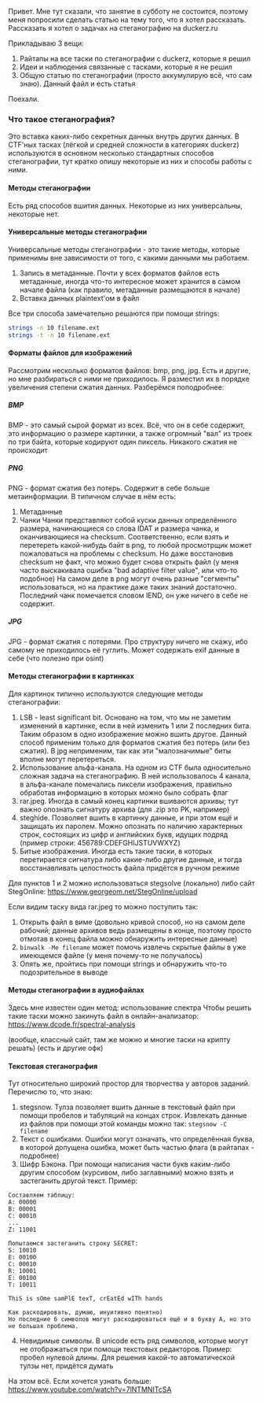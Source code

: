 Привет. Мне тут сказали, что занятие в субботу не состоится, поэтому меня 
попросили сделать статью на тему того, что я хотел рассказать.
Рассказать я хотел о задачах на стеганографию на duckerz.ru

Прикладываю 3 вещи:
1) Райтапы на все таски по стеганографии с duckerz, которые я решил
2) Идеи и наблюдения связанные с тасками, которые я не решил
3) Общую статью по стеганографии (просто аккумулирую всё, что сам знаю). Данный файл и есть статья

Поехали.
### Что такое стеганография?
Это вставка каких-либо секретных данных внутрь других данных.
В CTF'ных тасках (лёгкой и средней сложности в категориях duckerz) 
используются в основном несколько стандартных способов стеганографии, тут
кратко опишу некоторые из них и способы работы с ними.

#### Методы стеганографии
Есть ряд способов вшития данных. Некоторые из них универсальны, некоторые нет. 

#### Универсальные методы стеганографии
Универсальные методы стеганографии - это такие методы, которые применимы вне зависимости от того, с какими данными мы работаем.

1) Запись в метаданные. Почти у всех форматов файлов есть метаданные, иногда что-то интересное может хранится в самом начале файла (как правило, метаданные размещаются в начале)
2) Вставка данных plaintext'ом в файл

Все три способа замечательно решаются при помощи strings:
```bash
strings -n 10 filename.ext
strings -t -n 10 filename.ext
```

#### Форматы файлов для изображений
Рассмотрим несколько форматов файлов: bmp, png, jpg.
Есть и другие, но мне разбираться с ними не приходилось.
Я разместил их в порядке увеличения степени сжатия данных. Разберёмся 
поподробнее:

##### BMP
BMP - это самый сырой формат из всех. Всё, что он в себе содержит, это 
информацию о размере картинки, а также огромный "вал" из троек по три 
байта, которые кодируют один пиксель. Никакого сжатия не происходит

##### PNG
PNG - формат сжатия без потерь. Содержит в себе больше метаинформации.
В типичном случае в нём есть:
1) Метаданные
2) Чанки
Чанки представляют собой куски данных определённого размера, 
начинающиеся со слова IDAT и размера чанка, и оканчивающиеся на checksum. 
Соответственно, если взять и перетереть какой-нибудь байт в png, то любой 
просмотрщик может пожаловаться на проблемы с checksum. Но даже 
восстановив checksum не факт, что можно будет снова открыть файл (у меня 
часто выскакивала ошибка "bad adaptive filter value", или что-то подобное)
На самом деле в png могут  очень разные "сегменты" использоваться, но на 
практике даже таких знаний достаточно. Последний чанк помечается словом 
IEND, он уже ничего в себе не содержит.

##### JPG
JPG - формат сжатия с потерями. Про структуру ничего не скажу, ибо самому
не приходилось её гуглить. Может содержать exif данные в себе (что полезно
при osint)

#### Методы стеганографии в картинках
Для картинок типично используются следующие методы стеганографии:
1) LSB - least significant bit. Основано на том, что мы не заметим изменений в картинке, если в ней изменить 1 или 2 последних бита. Таким образом в одно изображение можно вшить другое. Данный способ применим только для форматов сжатия без потерь (или без сжатия). В jpg неприменим, так как эти "малозначимые" биты вполне могут перетереться.
2) Использование альфа-канала. На одном из CTF была односительно сложная задача на стеганографию. В ней использовалось 4 канала, в альфа-канале помечались пиксели изображения, правильно обработав информацию в которых можно было собрать флаг
3) rar.jpeg. Иногда в самый конец картинки вшиваются архивы; тут важно опознать сигнатуру архива (для .zip это PK, например)
4) steghide. Позволяет вшить в картинку данные, и при этом ещё и защищать их паролем. Можно опознать по наличию характерных строк, состоящих из цифр и английских букв, идущих подряд (пример строки: 456789:CDEFGHIJSTUVWXYZ)
5) Битые изображения. Иногда есть такие таски, в которых перетирается сигнатура либо какие-либо другие данные, и тогда восстанавливать целостность файла придётся в ручном режиме

Для пунктов 1 и 2 можно использоваться stegsolve (локально) либо сайт StegOnline:
https://www.georgeom.net/StegOnline/upload

Если видим таску вида rar.jpeg то можно поступить так:
1) Открыть файл в виме (довольно кривой способ, но на самом деле рабочий; данные архивов ведь размещены в конце, поэтому просто отмотав в конец файла можно обнаружить интересные данные)
2) `binwalk -Me filename`  может помочь извлечь скрытые файлы в уже имеющемся файле (у меня почему-то не получалось)
3) Опять же, пройтись при помощи strings и обнаружить что-то подозрительное в выводе

#### Методы стеганографии в аудиофайлах
Здесь мне известен один метод: использование спектра
Чтобы решить такие таски можно закинуть файл в онлайн-анализатор:
https://www.dcode.fr/spectral-analysis

(вообще, классный сайт, там же можно и многие таски на крипту решать)
(есть и другие офк)

#### Текстовая стеганография
Тут относительно широкий простор для творчества у авторов заданий.
Перечислю то, что знаю:
1) stegsnow. Тулза позволяет вшить данные в текстовый файл при помощи пробелов и табуляций на концах строк. Извлекать данные из файлов при помощи этой команды можно так: `stegsnow -C filename`
2) Текст с ошибками. Ошибки могут означать, что определённая буква, в которой допущена ошибка, может быть частью флага (в райтапах - подробнее)
3) Шифр Бэкона. При помощи написания части букв каким-либо другим способом (курсивом, либо заглавными) можно взять и застеганить другой текст. Пример:

```
Составляем таблицу:
A: 00000
B: 00001
C: 00010
...
Z: 11001

Попытаемся застеганить строку SECRET:
S: 10010
E: 00100
C: 00010
R: 10001
E: 00100
T: 10011

ThiS is sOme samPlE texT, crEatEd wITh hands

Как раскодировать, думаю, инуитивно понятно)
Но последние 6 символов могут раскодироваться ещё и в букву A, но это не большая проблема.
```

4) Невидимые символы. В unicode есть ряд символов, которые могут не отображаться при помощи текстовых редакторов. Пример: пробел нулевой длины. Для решения какой-то автоматической тулзы нет, придётся думать

На этом всё. Если хочется узнать больше:
https://www.youtube.com/watch?v=7lNTMNITcSA